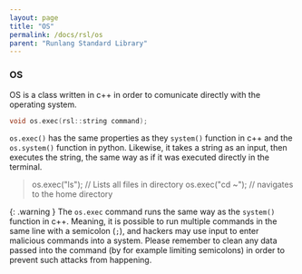 ```yaml
---
layout: page
title: "OS"
permalink: /docs/rsl/os
parent: "Runlang Standard Library"
---
```

<h3 id = "rsl_random">OS</h3>
OS is a class written in c++ in order to comunicate directly with the operating system.


```cpp
void os.exec(rsl::string command);
```
`os.exec()` has the same properties as they `system()` function in c++ and the `os.system()` function in python. Likewise, it takes a string as an input, then executes the string, the same way as if it was executed directly in the terminal.
> os.exec("ls");  // Lists all files in directory
> os.exec("cd ~"); // navigates to the home directory

{: .warning } The `os.exec` command runs the same way as the `system()` function in c++. Meaning, it is possible to run multiple commands in the same line with a semicolon (`;`), and hackers may use input to enter malicious commands into a system. Please remember to clean any data passed into the command (by for example limiting semicolons) in order to prevent such attacks from happening.